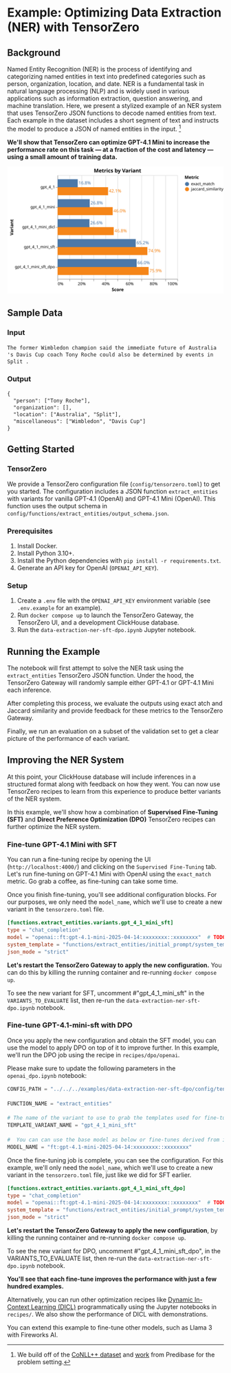 # Example: Optimizing Data Extraction (NER) with TensorZero

## Background

Named Entity Recognition (NER) is the process of identifying and categorizing named entities in text into predefined categories such as person, organization, location, and date. NER is a fundamental task in natural language processing (NLP) and is widely used in various applications such as information extraction, question answering, and machine translation.
Here, we present a stylized example of an NER system that uses TensorZero JSON functions to decode named entities from text.
Each example in the dataset includes a short segment of text and instructs the model to produce a JSON of named entities in the input.
[^1]

**We'll show that TensorZero can optimize GPT-4.1 Mini to increase the performance rate on this task &mdash; at a fraction of the cost and latency &mdash; using a small amount of training data.**

<p align="center"><img src="data/visualization-ner-sft-dpo.svg" alt="Metrics by Variant" /></p>

## Sample Data

### Input

```
The former Wimbledon champion said the immediate future of Australia 's Davis Cup coach Tony Roche could also be determined by events in Split .
```

### Output

```
{
  "person": ["Tony Roche"],
  "organization": [],
  "location": ["Australia", "Split"],
  "miscellaneous": ["Wimbledon", "Davis Cup"]
}
```

</details>

## Getting Started

### TensorZero

We provide a TensorZero configuration file (`config/tensorzero.toml`) to get you started.
The configuration includes a JSON function `extract_entities` with variants for vanilla GPT-4.1 (OpenAI) and GPT-4.1 Mini (OpenAI).
This function uses the output schema in `config/functions/extract_entities/output_schema.json`.

### Prerequisites

1. Install Docker.
2. Install Python 3.10+.
3. Install the Python dependencies with `pip install -r requirements.txt`.
4. Generate an API key for OpenAI (`OPENAI_API_KEY`).

### Setup

1. Create a `.env` file with the `OPENAI_API_KEY` environment variable (see `.env.example` for an example).
2. Run `docker compose up` to launch the TensorZero Gateway, the TensorZero UI, and a development ClickHouse database.
3. Run the `data-extraction-ner-sft-dpo.ipynb` Jupyter notebook.

## Running the Example
The notebook will first attempt to solve the NER task using the `extract_entities` TensorZero JSON function. Under the hood, the TensorZero Gateway will randomly sample either GPT-4.1 or GPT-4.1 Mini each inference.

After completing this process, we evaluate the outputs using exact atch and Jaccard similarity and provide feedback for these metrics to the TensorZero Gateway.

Finally, we run an evaluation on a subset of the validation set to get a clear picture of the performance of each variant.

## Improving the NER System

At this point, your ClickHouse database will include inferences in a structured format along with feedback on how they went. You can now use TensorZero recipes to learn from this experience to produce better variants of the NER system.

In this example, we'll show how a combination of **Supervised Fine-Tuning (SFT)** and **Direct Preference Optimization (DPO)** TensorZero recipes can further optimize the NER system.

### Fine-tune GPT-4.1 Mini with SFT

You can run a fine-tuning recipe by opening the UI (`http://localhost:4000/`) and clicking on the `Supervised Fine-Tuning` tab. Let's run fine-tuning on GPT-4.1 Mini with OpenAI using the `exact_match` metric.
Go grab a coffee, as fine-tuning can take some time.

Once you finish fine-tuning, you'll see additional configuration blocks.
For our purposes, we only need the `model_name`, which we'll use to create a new variant in the `tensorzero.toml` file.

```toml
[functions.extract_entities.variants.gpt_4_1_mini_sft]
type = "chat_completion"
model = "openai::ft:gpt-4.1-mini-2025-04-14:xxxxxxxx::xxxxxxxx"  # TODO: Replace with your model ID
system_template = "functions/extract_entities/initial_prompt/system_template.minijinja"
json_mode = "strict"
```

**Let's restart the TensorZero Gateway to apply the new configuration.** You can do this by killing the running container and re-running `docker compose up`.

To see the new variant for SFT, uncomment #"gpt_4_1_mini_sft" in the `VARIANTS_TO_EVALUATE` list, then re-run the `data-extraction-ner-sft-dpo.ipynb` notebook.

### Fine-tune GPT-4.1-mini-sft with DPO

Once you apply the new configuration and obtain the SFT model, you can use the model to apply DPO on top of it to improve further.
In this example, we'll run the DPO job using the recipe in `recipes/dpo/openai`.

Please make sure to update the following parameters in the `openai_dpo.ipynb` notebook:

```python
CONFIG_PATH = "../../../examples/data-extraction-ner-sft-dpo/config/tensorzero.toml"

FUNCTION_NAME = "extract_entities"

# The name of the variant to use to grab the templates used for fine-tuning
TEMPLATE_VARIANT_NAME = "gpt_4_1_mini_sft"

#  You can can use the base model as below or fine-tunes derived from it for this recipe.
MODEL_NAME = "ft:gpt-4.1-mini-2025-04-14:xxxxxxxx::xxxxxxxx"
```

Once the fine-tuning job is complete, you can see the configuration. For this example, we'll only need the `model_name`, which we'll use to create a new variant in the `tensorzero.toml` file, just like we did for SFT earlier.

```toml
[functions.extract_entities.variants.gpt_4_1_mini_sft_dpo]
type = "chat_completion"
model = "openai::ft:gpt-4.1-mini-2025-04-14:xxxxxxxx::xxxxxxxx"  # TODO: Replace with your model ID
system_template = "functions/extract_entities/initial_prompt/system_template.minijinja"
json_mode = "strict"
```

**Let's restart the TensorZero Gateway to apply the new configuration**, by killing the running container and re-running `docker compose up`.

To see the new variant for DPO, uncomment #"gpt_4_1_mini_sft_dpo", in the VARIANTS_TO_EVALUATE list, then re-run the `data-extraction-ner-sft-dpo.ipynb` notebook.

**You'll see that each fine-tune improves the performance with just a few hundred examples.**

Alternatively, you can run other optimization recipes like [Dynamic In-Context Learning (DICL)](https://www.tensorzero.com/docs/gateway/guides/inference-time-optimizations) programmatically using the Jupyter notebooks in `recipes/`.
We also show the performance of DICL with demonstrations.

You can extend this example to fine-tune other models, such as Llama 3 with Fireworks AI.

[^1]: We build off of the [CoNLL++ dataset](https://arxiv.org/abs/1909.01441v1) and [work](https://predibase.com/blog/lorax-outlines-better-json-extraction-with-structured-generation-and-lora) from Predibase for the problem setting.
